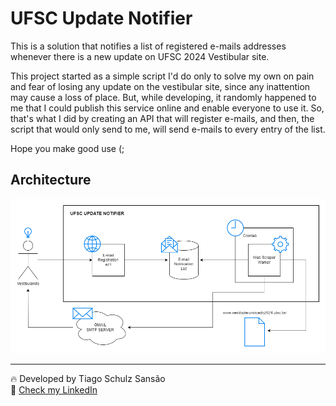 # UFSC Update Notifier

This is a solution that notifies a list of registered e-mails addresses whenever there is a new update on UFSC 2024 Vestibular site.

This project started as a simple script I'd do only to solve my own on pain and fear of losing any update on the vestibular site, since any inattention may cause a loss of place. But, while developing, it randomly happened to me that I could publish this service online and enable everyone to use it. So, that's what I did by creating an API that will register e-mails, and then, the script that would only send to me, will send e-mails to every entry of the list.

Hope you make good use (;

## Architecture

![Architecture diagram of the project](./email-register-api/docs/architecture.png)

---

🔥 Developed by Tiago Schulz Sansão  
👋 [Check my LinkedIn](https://www.linkedin.com/in/tiago-sansao/)
